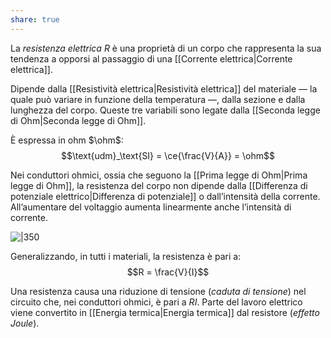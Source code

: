 ```yaml
---
share: true
---
```

La *resistenza elettrica* $R$ è una proprietà di un corpo che rappresenta la sua tendenza a opporsi al passaggio di una [[Corrente elettrica|Corrente elettrica]].

Dipende dalla [[Resistività elettrica|Resistività elettrica]] del materiale — la quale può variare in funzione della temperatura —, dalla sezione e dalla lunghezza del corpo. Queste tre variabili sono legate dalla [[Seconda legge di Ohm|Seconda legge di Ohm]].

È espressa in ohm $\ohm$:
$$\text{udm}_\text{SI} = \ce{\frac{V}{A}} = \ohm$$

Nei conduttori ohmici, ossia che seguono la [[Prima legge di Ohm|Prima legge di Ohm]], la resistenza del corpo non dipende dalla [[Differenza di potenziale elettrico|Differenza di potenziale]] o dall’intensità della corrente. All’aumentare del voltaggio aumenta linearmente anche l’intensità di corrente.

![|350](5e39a01d9031edacc100085228412e89_MD5%201.png)

Generalizzando, in tutti i materiali, la resistenza è pari a:
$$R = \frac{V}{I}$$

Una resistenza causa una riduzione di tensione (*caduta di tensione*) nel circuito che, nei conduttori ohmici, è pari a $RI$. Parte del lavoro elettrico viene convertito in [[Energia termica|Energia termica]] dal resistore (*effetto Joule*).